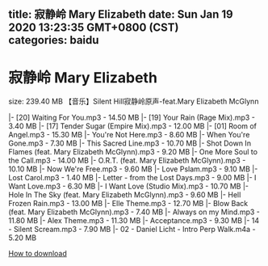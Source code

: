 
title: 寂静岭 Mary Elizabeth
date: Sun Jan 19 2020 13:23:35 GMT+0800 (CST)    
categories: baidu
---

# 寂静岭 Mary Elizabeth
size: 239.40 MB
 【音乐】Silent Hill寂静岭原声-feat.Mary Elizabeth McGlynn
 
|- [20] Waiting For You.mp3 - 14.50 MB
|- [19] Your Rain (Rage Mix).mp3 - 3.40 MB
|- [17] Tender Sugar (Empire Mix).mp3 - 12.00 MB
|- [01] Room of Angel.mp3 - 15.30 MB
|- You're Not Here.mp3 - 8.60 MB
|- When You're Gone.mp3 - 7.30 MB
|- This Sacred Line.mp3 - 10.70 MB
|- Shot Down In Flames (feat. Mary Elizabeth McGlynn).mp3 - 9.20 MB
|- One More Soul to the Call.mp3 - 14.00 MB
|- O.R.T. (feat. Mary Elizabeth McGlynn).mp3 - 10.10 MB
|- Now We're Free.mp3 - 9.60 MB
|- Love Pslam.mp3 - 9.10 MB
|- Lost Carol.mp3 - 1.40 MB
|- Letter - from the Lost Days.mp3 - 9.00 MB
|- I Want Love.mp3 - 6.30 MB
|- I Want Love (Studio Mix).mp3 - 10.70 MB
|- Hole In The Sky (feat. Mary Elizabeth McGlynn).mp3 - 9.60 MB
|- Hell Frozen Rain.mp3 - 13.00 MB
|- Elle Theme.mp3 - 12.70 MB
|- Blow Back (feat. Mary Elizabeth McGlynn).mp3 - 7.40 MB
|- Always on my Mind.mp3 - 11.80 MB
|- Alex Theme.mp3 - 11.30 MB
|- Acceptance.mp3 - 9.30 MB
|- 14 - Silent Scream.mp3 - 7.90 MB
|- 02 - Daniel Licht - Intro Perp Walk.m4a - 5.20 MB

[How to download](https://bpcam.bemobtrk.com/go/2ceec3aa-1ca2-46d6-b9ff-aaa5c184517c?jno=457)